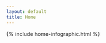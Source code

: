 ```yaml
---
layout: default
title: Home
---
```


{% include home-infographic.html %}

<div class="container">
    
</div>